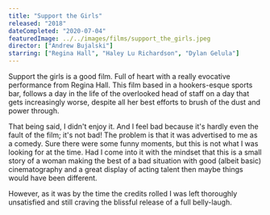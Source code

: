 ```yaml
---
title: "Support the Girls"
released: "2018"
dateCompleted: "2020-07-04"
featuredImage: ../../images/films/support_the_girls.jpeg
director: ["Andrew Bujalski"]
starring: ["Regina Hall", "Haley Lu Richardson", "Dylan Gelula"]
---
```


Support the girls is a good film. Full of heart with a really evocative
performance from Regina Hall. This film based in a hookers-esque sports bar,
follows a day in the life of the overlooked head of staff on a day that gets
increasingly worse, despite all her best efforts to brush of the dust and power
through.

That being said, I didn't enjoy it. And I feel bad because it's hardly even the
fault of the film; it's not bad! The problem is that it was advertised to me as
a comedy. Sure there were some funny moments, but this is not what I was looking
for at the time. Had I come into it with the mindset that this is a small story
of a woman making the best of a bad situation with good (albeit basic)
cinematography and a great display of acting talent then maybe things would have
been different.

However, as it was by the time the credits rolled I was left thoroughly
unsatisfied and still craving the blissful release of a full belly-laugh.



